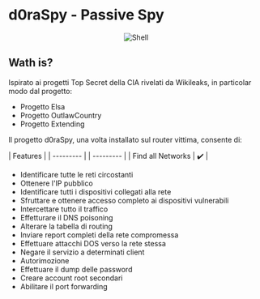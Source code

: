 # d0raSpy - Passive Spy

<p align="center">
 <img alt="Shell" src="https://img.shields.io/badge/Shell_Script-121011?style=for-the-badge&logo=gnu-bash&logoColor=white">
</p>

## Wath is?
Ispirato ai progetti Top Secret della CIA rivelati da Wikileaks, in particolar modo dal progetto:
- Progetto Elsa
- Progetto OutlawCountry
- Progetto Extending

Il progetto d0raSpy, una volta installato sul router vittima, consente di: 

| Features |
| --------- | | --------- |
| Find all Networks | :heavy_check_mark: |


- Identificare tutte le reti circostanti
- Ottenere l'IP pubblico
- Identificare tutti i dispositivi collegati alla rete 
- Sfruttare e ottenere accesso completo ai dispositivi vulnerabili
- Intercettare tutto il traffico 
- Effetturare il DNS poisoning
- Alterare la tabella di routing
- Inviare report completi della rete compromessa 
- Effettuare attacchi DOS verso la rete stessa
- Negare il servizio a determinati client
- Autorimozione
- Effettuare il dump delle password
- Creare account root secondari
- Abilitare il port forwarding 
